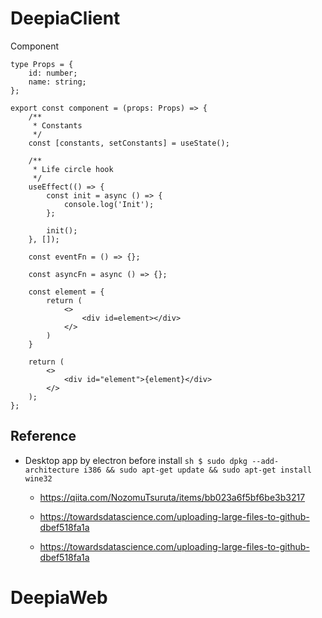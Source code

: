 # DeepiaClient

Component

```tsx
type Props = {
    id: number;
    name: string;
};

export const component = (props: Props) => {
    /**
     * Constants
     */
    const [constants, setConstants] = useState();

    /**
     * Life circle hook
     */
    useEffect(() => {
        const init = async () => {
            console.log('Init');
        };

        init();
    }, []);

    const eventFn = () => {};

    const asyncFn = async () => {};

    const element = {
        return (
            <>
                <div id=element></div>
            </>
        )
    }

    return (
        <>
            <div id="element">{element}</div>
        </>
    );
};
```

## Reference

-   Desktop app by electron
    before install
    `sh $ sudo dpkg --add-architecture i386 && sudo apt-get update && sudo apt-get install wine32 `

    -   https://qiita.com/NozomuTsuruta/items/bb023a6f5bf6be3b3217

    -   https://towardsdatascience.com/uploading-large-files-to-github-dbef518fa1a

    -   https://towardsdatascience.com/uploading-large-files-to-github-dbef518fa1a

# DeepiaWeb
